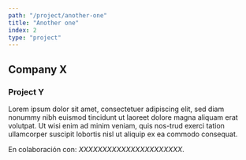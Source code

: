 ```yaml
---
path: "/project/another-one"
title: "Another one"
index: 2
type: "project"
---
```

## Company X
### Project Y

Lorem ipsum dolor sit amet, consectetuer adipiscing elit, sed diam nonummy nibh euismod tincidunt ut laoreet dolore magna aliquam erat volutpat. Ut wisi enim ad minim veniam, quis nos-trud exerci tation ullamcorper suscipit lobortis nisl ut aliquip ex ea commodo consequat.

En colaboración con: *XXXXXXXXXXXXXXXXXXXXXX*.
